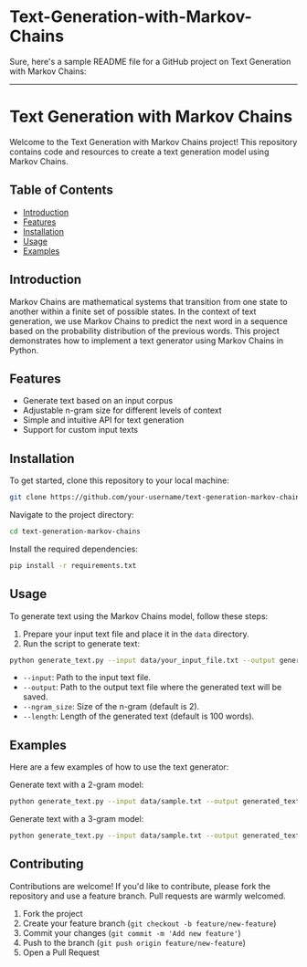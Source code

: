 # Text-Generation-with-Markov-Chains
Sure, here's a sample README file for a GitHub project on Text Generation with Markov Chains:

---

# Text Generation with Markov Chains

Welcome to the Text Generation with Markov Chains project! This repository contains code and resources to create a text generation model using Markov Chains.

## Table of Contents

- [Introduction](#introduction)
- [Features](#features)
- [Installation](#installation)
- [Usage](#usage)
- [Examples](#examples)


## Introduction

Markov Chains are mathematical systems that transition from one state to another within a finite set of possible states. In the context of text generation, we use Markov Chains to predict the next word in a sequence based on the probability distribution of the previous words. This project demonstrates how to implement a text generator using Markov Chains in Python.

## Features

- Generate text based on an input corpus
- Adjustable n-gram size for different levels of context
- Simple and intuitive API for text generation
- Support for custom input texts

## Installation

To get started, clone this repository to your local machine:

```bash
git clone https://github.com/your-username/text-generation-markov-chains.git
```

Navigate to the project directory:

```bash
cd text-generation-markov-chains
```

Install the required dependencies:

```bash
pip install -r requirements.txt
```

## Usage

To generate text using the Markov Chains model, follow these steps:

1. Prepare your input text file and place it in the `data` directory.
2. Run the script to generate text:

```bash
python generate_text.py --input data/your_input_file.txt --output generated_text.txt --ngram_size 2 --length 100
```

- `--input`: Path to the input text file.
- `--output`: Path to the output text file where the generated text will be saved.
- `--ngram_size`: Size of the n-gram (default is 2).
- `--length`: Length of the generated text (default is 100 words).

## Examples

Here are a few examples of how to use the text generator:

Generate text with a 2-gram model:

```bash
python generate_text.py --input data/sample.txt --output generated_text.txt --ngram_size 2 --length 100
```

Generate text with a 3-gram model:

```bash
python generate_text.py --input data/sample.txt --output generated_text.txt --ngram_size 3 --length 150
```

## Contributing

Contributions are welcome! If you'd like to contribute, please fork the repository and use a feature branch. Pull requests are warmly welcomed.

1. Fork the project
2. Create your feature branch (`git checkout -b feature/new-feature`)
3. Commit your changes (`git commit -m 'Add new feature'`)
4. Push to the branch (`git push origin feature/new-feature`)
5. Open a Pull Request

